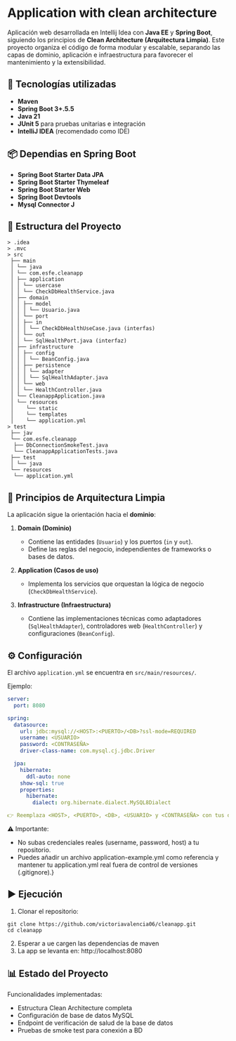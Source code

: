 # Application with clean architecture
Aplicación web desarrollada en Intellij Idea con **Java EE** y **Spring Boot**, siguiendo los principios de **Clean Architecture (Arquitectura Limpia)**. Este proyecto organiza el código de forma modular y escalable, separando las capas de dominio, aplicación e infraestructura para favorecer el mantenimiento y la extensibilidad.

## 🚀 Tecnologías utilizadas
- **Maven**
- **Spring Boot 3+.5.5**
- **Java 21**   
- **JUnit 5** para pruebas unitarias e integración  
- **IntelliJ IDEA** (recomendado como IDE)

## 📦 Dependias en Spring Boot
- **Spring Boot Starter Data JPA**
- **Spring Boot Starter Thymeleaf**
- **Spring Boot Starter  Web**
- **Spring Boot Devtools**
- **Mysql Connector J**

## 📂 Estructura del Proyecto 
```
> .idea
> .mvc
> src
 ├── main
 │ └── java
 │ └── com.esfe.cleanapp
 │ ├── application
 │ │ └── usercase
 │ │ └── CheckDbHealthService.java
 │ ├── domain
 │ │ ├── model
 │ │ │ └── Usuario.java
 │ │ └── port
 │ │ ├── in
 │ │ │ └── CheckDbHealthUseCase.java (interfas)
 │ │ └── out
 │ │ └── SqlHealthPort.java (interfaz)
 │ ├── infrastructure
 │ │ ├── config
 │ │ │ └── BeanConfig.java
 │ │ ├── persistence
 │ │ │ └── adapter
 │ │ │ └── SqlHealthAdapter.java
 │ │ └── web
 │ │ └── HealthController.java
 │ └── CleanappApplication.java
 │ └── resources
 │    └── static
 │    └── templates
 │    └── application.yml
> test
 ├── jav
 └── com.esfe.cleanapp
  ├── DbConnectionSmokeTest.java
  └── CleanappApplicationTests.java
 ├── test
 │ └── java
 └── resources
  └── application.yml
```

## 🧩 Principios de Arquitectura Limpia

La aplicación sigue la orientación hacia el **dominio**:

1. **Domain (Dominio)**  
   - Contiene las entidades (`Usuario`) y los puertos (`in` y `out`).  
   - Define las reglas del negocio, independientes de frameworks o bases de datos.  

2. **Application (Casos de uso)**  
   - Implementa los servicios que orquestan la lógica de negocio (`CheckDbHealthService`).  

3. **Infrastructure (Infraestructura)**  
   - Contiene las implementaciones técnicas como adaptadores (`SqlHealthAdapter`), controladores web (`HealthController`) y configuraciones (`BeanConfig`).  

## ⚙️ Configuración

El archivo `application.yml` se encuentra en `src/main/resources/`.

Ejemplo:

```yaml
server:
  port: 8080

spring:
  datasource:
    url: jdbc:mysql://<HOST>:<PUERTO>/<DB>?ssl-mode=REQUIRED
    username: <USUARIO>
    password: <CONTRASEÑA>
    driver-class-name: com.mysql.cj.jdbc.Driver

  jpa:
    hibernate:
      ddl-auto: none
    show-sql: true
    properties:
      hibernate:
        dialect: org.hibernate.dialect.MySQL8Dialect

👉 Reemplaza <HOST>, <PUERTO>, <DB>, <USUARIO> y <CONTRASEÑA> con tus datos reales de conexión a la base de datos.
```

⚠️ Importante:

- No subas credenciales reales (username, password, host) a tu repositorio.
- Puedes añadir un archivo application-example.yml como referencia y mantener tu application.yml real fuera de control de versiones (.gitignore).}

## ▶️ Ejecución

1. Clonar el repositorio:
```
git clone https://github.com/victoriavalencia06/cleanapp.git
cd cleanapp
```
2. Esperar a ue cargen las dependencias de maven
3. La app se levanta en:
http://localhost:8080

## 📊 Estado del Proyecto
Funcionalidades implementadas:
- Estructura Clean Architecture completa
- Configuración de base de datos MySQL
- Endpoint de verificación de salud de la base de datos
- Pruebas de smoke test para conexión a BD
